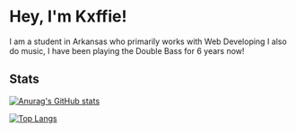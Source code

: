 # Hey, I'm Kxffie!

I am a student in Arkansas who primarily works with Web Developing
I also do music, I have been playing the Double Bass for 6 years now!

## Stats

[![Anurag's GitHub stats](https://github-readme-stats.vercel.app/api?username=kxffie&layout=compact&theme=apprentice)](https://github.com/anuraghazra/github-readme-stats)

[![Top Langs](https://github-readme-stats.vercel.app/api/top-langs/?username=kxffie&layout=compact&theme=apprentice)](https://github.com/anuraghazra/github-readme-stats)
